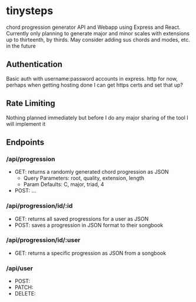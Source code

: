 # tinysteps

chord progression generator API and Webapp using Express and React.
Currently only planning to generate major and minor scales with extensions
up to thirteenth, by thirds. May consider adding sus chords and modes, etc.
in the future

## Authentication

Basic auth with username:password accounts in express.
http for now, perhaps when getting hosting done I can
get https certs and set that up?

## Rate Limiting

Nothing planned immediately but before I do any major sharing
of the tool I will implement it

## Endpoints

### /api/progression

- GET: returns a randomly generated chord progression as JSON
  - Query Parameters: root, quality, extension, length
  - Param Defaults: C, major, triad, 4
- POST: ...

### /api/progression/id/:id

- GET: returns all saved progressions for a user as JSON
- POST: saves a progression in JSON format to their songbook

### /api/progression/id/:user

- GET: returns a specific progression as JSON from a songbook

### /api/user

- POST:
- PATCH:
- DELETE:
